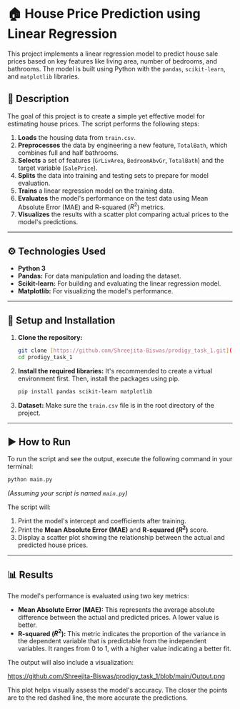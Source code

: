 # 🏠 House Price Prediction using Linear Regression

This project implements a linear regression model to predict house sale prices based on key features like living area, number of bedrooms, and bathrooms. The model is built using Python with the `pandas`, `scikit-learn`, and `matplotlib` libraries.

## 📜 Description

The goal of this project is to create a simple yet effective model for estimating house prices. The script performs the following steps:
1.  **Loads** the housing data from `train.csv`.
2.  **Preprocesses** the data by engineering a new feature, `TotalBath`, which combines full and half bathrooms.
3.  **Selects** a set of features (`GrLivArea`, `BedroomAbvGr`, `TotalBath`) and the target variable (`SalePrice`).
4.  **Splits** the data into training and testing sets to prepare for model evaluation.
5.  **Trains** a linear regression model on the training data.
6.  **Evaluates** the model's performance on the test data using Mean Absolute Error (MAE) and R-squared ($R^2$) metrics.
7.  **Visualizes** the results with a scatter plot comparing actual prices to the model's predictions.

---

## ⚙️ Technologies Used

* **Python 3**
* **Pandas:** For data manipulation and loading the dataset.
* **Scikit-learn:** For building and evaluating the linear regression model.
* **Matplotlib:** For visualizing the model's performance.

---

## 🚀 Setup and Installation

1.  **Clone the repository:**
    ```bash
    git clone [https://github.com/Shreejita-Biswas/prodigy_task_1.git](https://github.com/Shreejita-Biswas/prodigy_task_1.git)
    cd prodigy_task_1
    ```

2.  **Install the required libraries:**
    It's recommended to create a virtual environment first. Then, install the packages using pip.
    ```bash
    pip install pandas scikit-learn matplotlib
    ```

3.  **Dataset:**
    Make sure the `train.csv` file is in the root directory of the project.

---

## ▶️ How to Run

To run the script and see the output, execute the following command in your terminal:

```bash
python main.py
```
*(Assuming your script is named `main.py`)*

The script will:
1.  Print the model's intercept and coefficients after training.
2.  Print the **Mean Absolute Error (MAE)** and **R-squared ($R^2$)** score.
3.  Display a scatter plot showing the relationship between the actual and predicted house prices.

---

## 📊 Results

The model's performance is evaluated using two key metrics:
* **Mean Absolute Error (MAE):** This represents the average absolute difference between the actual and predicted prices. A lower value is better.
* **R-squared ($R^2$):** This metric indicates the proportion of the variance in the dependent variable that is predictable from the independent variables. It ranges from 0 to 1, with a higher value indicating a better fit.

The output will also include a visualization:

https://github.com/Shreejita-Biswas/prodigy_task_1/blob/main/Output.png


This plot helps visually assess the model's accuracy. The closer the points are to the red dashed line, the more accurate the predictions.
